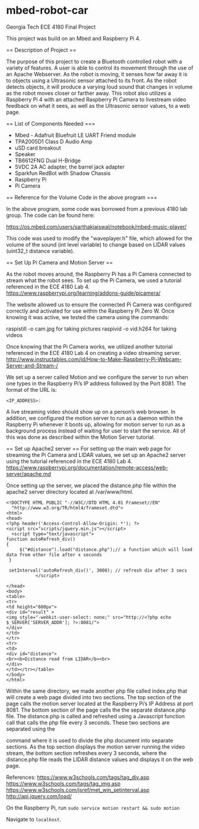 # mbed-robot-car
Georgia Tech ECE 4180 Final Project

This project was build on an Mbed and Raspberry Pi 4. 

== Description of Project ==

The purpose of this project to create a Bluetooth controlled robot with a variety of features. A user is able to control its movement through the use of an Apache Webserver. As the robot is moving, it senses how far away it is to objects using a Ultrasonic sensor attached to its front. As the robot detects objects, it will produce a varying loud sound that changes in volume as the robot moves closer or farther away. This robot also utilizes a Raspberry Pi 4 with an attached Raspberry Pi Camera to livestream video feedback on what it sees, as well as the Ultrasonic sensor values, to a web page.

== List of Components Needed ===
* Mbed - Adafruit Bluefruit LE UART Friend module
* TPA2005D1 Class D Audio Amp
* uSD card breakout
* Speaker
* TB6612FNG Dual H-Bridge
* 5VDC 2A AC adapter, the barrel jack adapter
* Sparkfun RedBot with Shadow Chassis
* Raspberry Pi
* Pi Camera

== Reference for the Volume Code in the above program ===

In the above program, some code was borrowed from a previous 4180 lab group. The code can be found here:

https://os.mbed.com/users/sarthakjaiswal/notebook/mbed-music-player/

This code was used to modify the "waveplayer.h" file, which allowed for the volume of the sound (int level variable) to change based on LIDAR values (uint32_t distance variable).



== Set Up Pi Camera and Motion Server ==

As the robot moves around, the Raspberry Pi has a Pi Camera connected to stream what the robot sees. To set up the Pi Camera, we used a tutorial referenced in the ECE 4180 Lab 4. https://www.raspberrypi.org/learning/addons-guide/picamera/

The website allowed us to ensure the connected Pi Camera was configured correctly and activated for use within the Raspberry Pi Zero W. Once knowing it was active, we tested the camera using the commands:

raspistill -o cam.jpg for taking pictures
raspivid -o vid.h264 for taking videos

Once knowing that the Pi Camera works, we utilized another tutorial referenced in the ECE 4180 Lab 4 on creating a video streaming server. http://www.instructables.com/id/How-to-Make-Raspberry-Pi-Webcam-Server-and-Stream-/

We set up a server called Motion and we configure the server to run when one types in the Raspberry Pi’s IP address followed by the Port 8081. The format of the URL is:

<code><IP_ADDRESS>:<PORTNUMBER></code>

A live streaming video should show up on a person’s web browser. In addition, we configured the motion server to run as a daemon within the Raspberry Pi whenever it boots up, allowing for motion server to run as a background process instead of waiting for user to start the service. All of this was done as described within the Motion Server tutorial.

== Set up Apache2 server ==
For setting up the main web page for streaming the Pi Camera and LIDAR values, we set up an Apache2 server using the tutorial referenced in the ECE 4180 Lab 4. https://www.raspberrypi.org/documentation/remote-access/web-server/apache.md

Once setting up the server, we placed the distance.php file within the apache2 server directory located at /var/www/html.

 ```
 <!DOCTYPE HTML PUBLIC "-//W3C//DTD HTML 4.01 Frameset//EN"
   "http://www.w3.org/TR/html4/frameset.dtd">
<html>
<head>
<?php header('Access-Control-Allow-Origin: *'); ?>
<script src="scripts/jquery.min.js"></script>
   <script type="text/javascript">
 function autoRefresh_div()
 {
      $("#distance").load("distance.php");// a function which will load data from other file after x seconds
  }
 
  setInterval('autoRefresh_div()', 3000); // refresh div after 3 secs
            </script>

</head>
<body>
<table>
<tr>
<td height="600px">
<div id="result" >
<img style="-webkit-user-select: none;" src="http://<?php echo $_SERVER['SERVER_ADDR']; ?>:8081/">
</div>
</td>
</tr>
<tr>
<td>
<div id="distance">
<br><b>Distance read from LIDAR</b><br>
</div>
</td></tr></table>
</body>
</html>
 ```
 
 Within the same directory, we made another php file called index.php that will create a web page divided into two sections. The top section of the page calls the motion server located at the Raspberry Pi’s IP Address at port 8081. The bottom section of the page calls the the separate distance.php file. The distance.php is called and refreshed using a Javascript function call that calls the php file every 3 seconds. These two sections are separated using the <div> command where it is used to divide the php document into separate sections. As the top section displays the motion server running the video stream, the bottom section refreshes every 3 seconds, where the distance.php file reads the LIDAR distance values and displays it on the web page.
 
 References: 
https://www.w3schools.com/tags/tag_div.asp
https://www.w3schools.com/tags/tag_img.asp
https://www.w3schools.com/jsref/met_win_setinterval.asp
http://api.jquery.com/load/



On the Raspberry Pi, run 
`sudo service motion restart && sudo motion`

Navigate to `localhost`.
